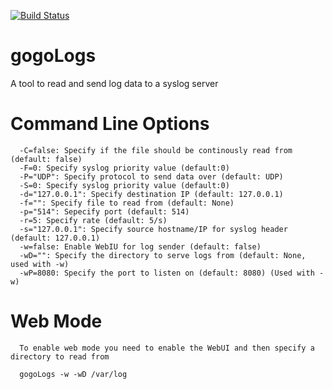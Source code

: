 [![Build Status](https://travis-ci.org/JNPRAutomate/gogoLogs.svg?branch=master)](https://travis-ci.org/JNPRAutomate/gogoLogs)

gogoLogs
========

A tool to read and send log data to a syslog server

Command Line Options
====================
```
  -C=false: Specify if the file should be continously read from (default: false)
  -F=0: Specify syslog priority value (default:0)
  -P="UDP": Specify protocol to send data over (default: UDP)
  -S=0: Specify syslog priority value (default:0)
  -d="127.0.0.1": Specify destination IP (default: 127.0.0.1)
  -f="": Specify file to read from (default: None)
  -p="514": Sepecify port (default: 514)
  -r=5: Specify rate (default: 5/s)
  -s="127.0.0.1": Specify source hostname/IP for syslog header (default: 127.0.0.1)
  -w=false: Enable WebIU for log sender (default: false)
  -wD="": Specify the directory to serve logs from (default: None, used with -w)
  -wP=8080: Specify the port to listen on (default: 8080) (Used with -w)
```

Web Mode
=========
```
  To enable web mode you need to enable the WebUI and then specify a directory to read from

  gogoLogs -w -wD /var/log
```
